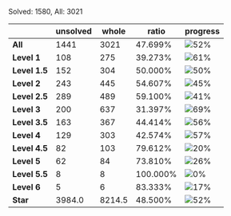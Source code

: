 Solved: 1580, All: 3021

| |unsolved|whole|ratio|progress|
|----|----|----|----|----|
|**All**| 1441 | 3021 | 47.699%| ![52%](https://progress-bar.xyz/52?title=All) |
|**Level 1**| 108 | 275 | 39.273%| ![61%](https://progress-bar.xyz/61?title=All) |
|**Level 1.5**| 152 | 304 | 50.000%| ![50%](https://progress-bar.xyz/50?title=All) |
|**Level 2**| 243 | 445 | 54.607%| ![45%](https://progress-bar.xyz/45?title=All) |
|**Level 2.5**| 289 | 489 | 59.100%| ![41%](https://progress-bar.xyz/41?title=All) |
|**Level 3**| 200 | 637 | 31.397%| ![69%](https://progress-bar.xyz/69?title=All) |
|**Level 3.5**| 163 | 367 | 44.414%| ![56%](https://progress-bar.xyz/56?title=All) |
|**Level 4**| 129 | 303 | 42.574%| ![57%](https://progress-bar.xyz/57?title=All) |
|**Level 4.5**| 82 | 103 | 79.612%| ![20%](https://progress-bar.xyz/20?title=All) |
|**Level 5**| 62 | 84 | 73.810%| ![26%](https://progress-bar.xyz/26?title=All) |
|**Level 5.5**| 8 | 8 | 100.000%| ![0%](https://progress-bar.xyz/0?title=All) |
|**Level 6**| 5 | 6 | 83.333%| ![17%](https://progress-bar.xyz/17?title=All) |
|**Star**|3984.0 | 8214.5 |48.500%| ![52%](https://progress-bar.xyz/52?title=All) |
